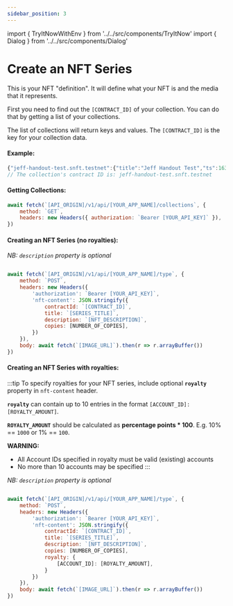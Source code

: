 ```yaml
---
sidebar_position: 3
---
```

import { TryItNowWithEnv } from '../../src/components/TryItNow'
import { Dialog } from '../../src/components/Dialog'

# Create an NFT Series

This is your NFT "definition". It will define what your NFT is and the media that it represents.

First you need to find out the `[CONTRACT_ID]` of your collection. You can do that by getting a list of your collections.

The list of collections will return keys and values. The `[CONTRACT_ID]` is the key for your collection data.


#### Example:
```js
{"jeff-handout-test.snft.testnet":{"title":"Jeff Handout Test","ts":1637199109816}}
// The collection's contract ID is: jeff-handout-test.snft.testnet
```

#### Getting Collections:

```js
await fetch(`[API_ORIGIN]/v1/api/[YOUR_APP_NAME]/collections`, {
	method: `GET`,
	headers: new Headers({ authorization: `Bearer [YOUR_API_KEY]` }),
})
```
<TryItNowWithEnv />

#### Creating an NFT Series (no royalties):

*NB: `description` property is optional*

```js

await fetch(`[API_ORIGIN]/v1/api/[YOUR_APP_NAME]/type`, {
	method: `POST`,
	headers: new Headers({
		'authorization': `Bearer [YOUR_API_KEY]`,
		'nft-content': JSON.stringify({
			contractId: `[CONTRACT_ID]`,
			title: `[SERIES_TITLE]`,
			description: `[NFT_DESCRIPTION]`,
			copies: [NUMBER_OF_COPIES],
		})
	}),
	body: await fetch(`[IMAGE_URL]`).then(r => r.arrayBuffer())
})
```
<TryItNowWithEnv />

#### Creating an NFT Series with royalties:

:::tip
To specify royalties for your NFT series, include optional **`royalty`** property in `nft-content` header.

**`royalty`** can contain up to 10 entries in the format `[ACCOUNT_ID]: [ROYALTY_AMOUNT]`.

**`ROYALTY_AMOUNT`** should be calculated as **percentage points * 100**. E.g. 10% == `1000` or 1% == `100`.

**WARNING:**
- All Account IDs specified in royalty must be valid (existing) accounts
- No more than 10 accounts may be specified
:::

*NB: `description` property is optional*

```js

await fetch(`[API_ORIGIN]/v1/api/[YOUR_APP_NAME]/type`, {
	method: `POST`,
	headers: new Headers({
		'authorization': `Bearer [YOUR_API_KEY]`,
		'nft-content': JSON.stringify({
			contractId: `[CONTRACT_ID]`,
			title: `[SERIES_TITLE]`,
			description: `[NFT_DESCRIPTION]`,
			copies: [NUMBER_OF_COPIES],
			royalty: {
				[ACCOUNT_ID]: [ROYALTY_AMOUNT],
			}
		})
	}),
	body: await fetch(`[IMAGE_URL]`).then(r => r.arrayBuffer())
})
```
<TryItNowWithEnv />
<Dialog />
